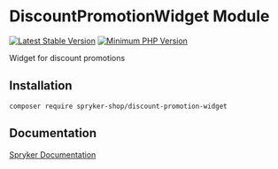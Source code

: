 # DiscountPromotionWidget Module
[![Latest Stable Version](https://poser.pugx.org/spryker-shop/discount-promotion-widget/v/stable.svg)](https://packagist.org/packages/spryker-shop/discount-promotion-widget)
[![Minimum PHP Version](https://img.shields.io/badge/php-%3E%3D%207.4-8892BF.svg)](https://php.net/)

Widget for discount promotions

## Installation

```
composer require spryker-shop/discount-promotion-widget
```

## Documentation

[Spryker Documentation](https://academy.spryker.com)
